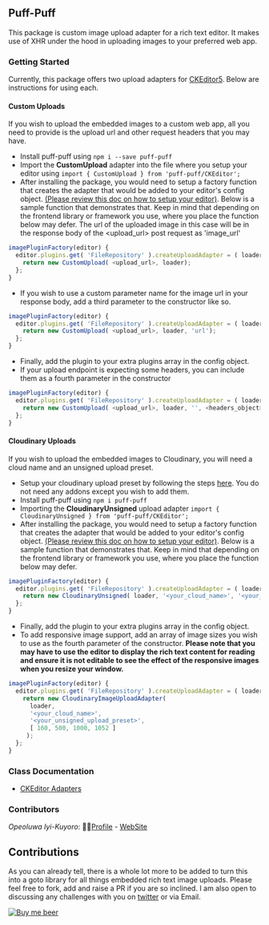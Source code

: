 ## Puff-Puff

This package is custom image upload adapter for a rich text editor. It makes use of XHR under the hood in uploading images to your preferred web app.

### Getting Started

Currently, this package offers two upload adapters for [CKEditor5](https://ckeditor.com/ckeditor-5/). Below are instructions for using each.

#### Custom Uploads

If you wish to upload the embedded images to a custom web app, all you need to provide is the upload url and other request headers that you may have.

- Install puff-puff using `npm i --save puff-puff`
- Import the **CustomUpload** adapter into the file where you setup your editor using `import { CustomUpload } from 'puff-puff/CKEditor';`
- After installing the package, you would need to setup a factory function that creates the adapter that would be added to your editor's config object. [(Please review this doc on how to setup your editor)](https://ckeditor.com/docs/ckeditor5/latest/builds/guides/integration/frameworks/overview.html). Below is a sample function that demonstrates that. Keep in mind that depending on the frontend library or framework you use, where you place the function below may defer. The url of the uploaded image in this case will be in the response body of the <upload_url> post request as 'image_url'
```javascript
imagePluginFactory(editor) {
  editor.plugins.get( 'FileRepository' ).createUploadAdapter = ( loader ) => {
    return new CustomUpload( <upload_url>, loader);
  };
}
```
- If you wish to use a custom parameter name for the image url in your response body, add a third parameter to the constructor like so.
```javascript
imagePluginFactory(editor) {
  editor.plugins.get( 'FileRepository' ).createUploadAdapter = ( loader ) => {
    return new CustomUpload( <upload_url>, loader, 'url');
  };
}
```
- Finally, add the plugin to your extra plugins array in the config object.
- If your upload endpoint is expecting some headers, you can include them as a fourth parameter in the constructor
```javascript
imagePluginFactory(editor) {
  editor.plugins.get( 'FileRepository' ).createUploadAdapter = ( loader ) => {
    return new CustomUpload( <upload_url>, loader, '', <headers_object>);
  };
}
```

#### Cloudinary Uploads

If you wish to upload the embedded images to Cloudinary, you will need a cloud name and an unsigned upload preset.

- Setup your cloudinary upload preset by following the steps [here](https://support.cloudinary.com/hc/en-us/articles/360004967272-Upload-Preset-Configuration). You do not need any addons except you wish to add them.
- Install puff-puff using `npm i puff-puff`
- Importing the **CloudinaryUnsigned** upload adapter `import { CloudinaryUnsigned } from 'puff-puff/CKEditor';`
- After installing the package, you would need to setup a factory function that creates the adapter that would be added to your editor's config object. [(Please review this doc on how to setup your editor)](https://ckeditor.com/docs/ckeditor5/latest/builds/guides/integration/frameworks/overview.html). Below is a sample function that demonstrates that. Keep in mind that depending on the frontend library or framework you use, where you place the function below may defer.
```javascript
imagePluginFactory(editor) {
  editor.plugins.get( 'FileRepository' ).createUploadAdapter = ( loader ) => {
    return new CloudinaryUnsigned( loader, '<your_cloud_name>', '<your_unsigned_upload_preset>', [ 160, 500, 1000, 1052 ]);
  };
}
```
- Finally, add the plugin to your extra plugins array in the config object.
- To add responsive image support, add an array of image sizes you wish to use as the fourth parameter of the constructor. **Please note that you may have to use the editor to display the rich text content for reading and ensure it is not editable to see the effect of the responsive images when you resize your window.**
```javascript
imagePluginFactory(editor) {
  editor.plugins.get( 'FileRepository' ).createUploadAdapter = ( loader ) => {
    return new CloudinaryImageUploadAdapter(
      loader,
      '<your_cloud_name>',
      '<your_unsigned_upload_preset>',
      [ 160, 500, 1000, 1052 ]
     );
  };
}
```

### Class Documentation

- [CKEditor Adapters](https://github.com/IyiKuyoro/Puff-Puff/blob/master/src/CKEditor/README.md)

### Contributors

_Opeoluwa Iyi-Kuyoro_: 👨🏿[Profile](https://github.com/IyiKuyoro) - [WebSite](https://iyikuyoro.dev)

## Contributions

As you can already tell, there is a whole lot more to be added to turn this into a goto library for all things embedded rich text image uploads. Please feel free to fork, add and raise a PR if you are so inclined. I am also open to discussing any challenges with you on [twitter](https://twitter.com/IyiKuyoro) or via Email.

[![Buy me beer](https://res.cloudinary.com/iyikuyoro/image/upload/c_scale,w_154/v1606348762/GitHub%20Readme%20Images/Screen_Shot_2020-11-25_at_6.55.02_PM.png "Buy me beer.")](https://buymeacoff.ee/iyikuyoro)
